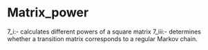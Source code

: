 # Matrix_power
7_i:- calculates different powers of a square matrix
7_iii:- determines whether a transition matrix corresponds to a regular Markov chain.
